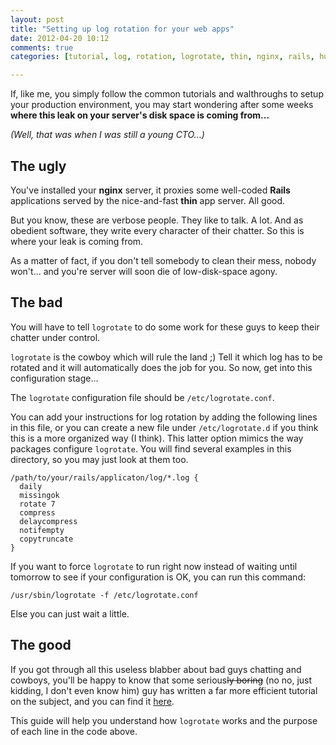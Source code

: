 ```yaml
---
layout: post
title: "Setting up log rotation for your web apps"
date: 2012-04-20 10:12
comments: true
categories: [tutorial, log, rotation, logrotate, thin, nginx, rails, humor, sysadmin, unix]

---
```

If, like me, you simply follow the common tutorials and walthroughs to setup your production environment, you may start wondering after some weeks **where this leak on your server's disk space is coming from...**

*(Well, that was when I was still a young CTO...)*

## The ugly

You've installed your **nginx** server, it proxies some well-coded **Rails** applications served by the nice-and-fast **thin** app server. All good.

But you know, these are verbose people. They like to talk. A lot. And as obedient software, they write every character of their chatter. So this is where your leak is coming from.

As a matter of fact, if you don't tell somebody to clean their mess, nobody won't... and you're server will soon die of low-disk-space agony.

## The bad

You will have to tell `logrotate` to do some work for these guys to keep their chatter under control.

`logrotate` is the cowboy which will rule the land ;) Tell it which log has to be rotated and it will automatically does the job for you. So now, get into this configuration stage...

The `logrotate` configuration file should be `/etc/logrotate.conf`.

You can add your instructions for log rotation by adding the following lines in this file, or you can create a new file under `/etc/logrotate.d` if you think this is a more organized way (I think). This latter option mimics the way packages configure `logrotate`. You will find several examples in this directory, so you may just look at them too.

```
/path/to/your/rails/applicaton/log/*.log {
  daily
  missingok
  rotate 7
  compress
  delaycompress
  notifempty
  copytruncate
}
```

If you want to force `logrotate` to run right now instead of waiting until tomorrow to see if your configuration is OK, you can run this command:

    /usr/sbin/logrotate -f /etc/logrotate.conf
    
Else you can just wait a little.

## The good

If you got through all this useless blabber about bad guys chatting and cowboys, you'll be happy to know that some serious~~ly boring~~ (no no, just kidding, I don't even know him) guy has written a far more efficient tutorial on the subject, and you can find it [here](http://www.nullislove.com/2007/09/10/rotating-rails-log-files/).

This guide will help you understand how `logrotate` works and the purpose of each line in the code above.